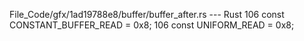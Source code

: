 File_Code/gfx/1ad19788e8/buffer/buffer_after.rs --- Rust
106         const CONSTANT_BUFFER_READ = 0x8;                                                                                                                106         const UNIFORM_READ = 0x8;

